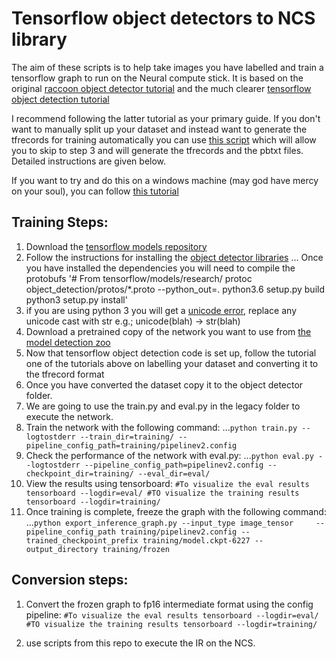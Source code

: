 # Tensorflow object detectors to NCS library
The aim of these scripts is to help take images you have labelled and train a tensorflow graph to run on the Neural compute stick. It is based on the original [raccoon object detector tutorial](https://towardsdatascience.com/how-to-train-your-own-object-detector-with-tensorflows-object-detector-api-bec72ecfe1d9) and the much clearer [tensorflow object detection tutorial](https://becominghuman.ai/tensorflow-object-detection-api-tutorial-training-and-evaluating-custom-object-detector-ed2594afcf73)

I recommend following the latter tutorial as your primary guide. If you don't want to manually split up your dataset and instead want to generate the tfrecords for training automatically you can use [this script](https://github.com/squeakus/bitsandbytes/blob/master/tensorflow/voc2tfrecord.py) which will allow you to skip to step 3 and will generate the tfrecords and the pbtxt files. Detailed instructions are given below.

If you want to try and do this on a windows machine (may god have mercy on your soul), you can follow [this tutorial](https://github.com/EdjeElectronics/TensorFlow-Object-Detection-API-Tutorial-Train-Multiple-Objects-Windows-10)

## Training Steps:
1. Download the [tensorflow models repository](https://github.com/tensorflow/models)
2. Follow the instructions for installing the [object detector libraries](https://github.com/tensorflow/models/blob/master/research/object_detection/g3doc/installation.md)
... Once you have installed the dependencies you will need to compile the protobufs
'# From tensorflow/models/research/
protoc object_detection/protos/*.proto --python_out=.
python3.6 setup.py build
python3 setup.py install'
3. if you are using python 3 you will get a [unicode error](https://stackoverflow.com/questions/19877306/nameerror-global-name-unicode-is-not-defined-in-python-3), replace any unicode cast with str e.g.; unicode(blah) -> str(blah)
4. Download a pretrained copy of the network you want to use from [the model detection zoo](https://github.com/tensorflow/models/blob/master/research/object_detection/g3doc/detection_model_zoo.md)
4. Now that tensorflow object detection code is set up, follow the tutorial one of the tutorials above on labelling your dataset and converting it to the tfrecord format
5. Once you have converted the dataset copy it to the object detector folder.
6. We are going to use the train.py and eval.py in the legacy folder to execute the network.
7. Train the network with the following command:
...`python train.py --logtostderr --train_dir=training/ --pipeline_config_path=training/pipelinev2.config`
8. Check the performance of the network with eval.py:
...`python eval.py --logtostderr --pipeline_config_path=pipelinev2.config --checkpoint_dir=training/ --eval_dir=eval/`
9. View the results using tensorboard: 
`#To visualize the eval results
tensorboard --logdir=eval/
#TO visualize the training results
tensorboard --logdir=training/`
9. Once training is complete, freeze the graph with the following command:
...`python export_inference_graph.py --input_type image_tensor     --pipeline_config_path training/pipelinev2.config --trained_checkpoint_prefix training/model.ckpt-6227 --output_directory training/frozen`

## Conversion steps:
1. Convert the frozen graph to fp16 intermediate format using the config pipeline:
`#To visualize the eval results
tensorboard --logdir=eval/
#TO visualize the training results
tensorboard --logdir=training/`

2. use scripts from this repo to execute the IR on the NCS.
